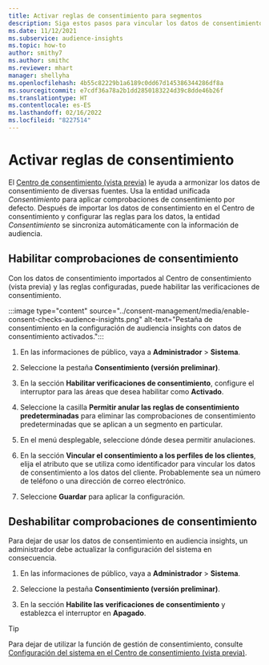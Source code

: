 ```yaml
---
title: Activar reglas de consentimiento para segmentos
description: Siga estos pasos para vincular los datos de consentimiento y activar las verificaciones de consentimiento en audiencia insights. Un administrador también puede deshabilitar las verificaciones de consentimiento.
ms.date: 11/12/2021
ms.subservice: audience-insights
ms.topic: how-to
author: smithy7
ms.author: smithc
ms.reviewer: mhart
manager: shellyha
ms.openlocfilehash: 4b55c82229b1a6189c0dd67d145386344286df8a
ms.sourcegitcommit: e7cdf36a78a2b1dd2850183224d39c8dde46b26f
ms.translationtype: HT
ms.contentlocale: es-ES
ms.lasthandoff: 02/16/2022
ms.locfileid: "8227514"
---
```

# <a name="activate-consent-rules"></a>Activar reglas de consentimiento

El [Centro de consentimiento (vista previa)](../consent-management/overview.md) le ayuda a armonizar los datos de consentimiento de diversas fuentes. Usa la entidad unificada *Consentimiento* para aplicar comprobaciones de consentimiento por defecto. Después de importar los datos de consentimiento en el Centro de consentimiento y configurar las reglas para los datos, la entidad *Consentimiento* se sincroniza automáticamente con la información de audiencia.

## <a name="enable-consent-checks"></a>Habilitar comprobaciones de consentimiento

Con los datos de consentimiento importados al Centro de consentimiento (vista previa) y las reglas configuradas, puede habilitar las verificaciones de consentimiento. 

:::image type="content" source="../consent-management/media/enable-consent-checks-audience-insights.png" alt-text="Pestaña de consentimiento en la configuración de audiencia insights con datos de consentimiento activados.":::

1. En las informaciones de público, vaya a **Administrador** > **Sistema**.

1. Seleccione la pestaña **Consentimiento (versión preliminar)**.

1. En la sección **Habilitar verificaciones de consentimiento**, configure el interruptor para las áreas que desea habilitar como **Activado**.

1. Seleccione la casilla **Permitir anular las reglas de consentimiento predeterminadas** para eliminar las comprobaciones de consentimiento predeterminadas que se aplican a un segmento en particular. 

1. En el menú desplegable, seleccione dónde desea permitir anulaciones.     

1. En la sección **Vincular el consentimiento a los perfiles de los clientes**, elija el atributo que se utiliza como identificador para vincular los datos de consentimiento a los datos del cliente. Probablemente sea un número de teléfono o una dirección de correo electrónico. 

1. Seleccione **Guardar** para aplicar la configuración.

## <a name="disable-consent-checks"></a>Deshabilitar comprobaciones de consentimiento

Para dejar de usar los datos de consentimiento en audiencia insights, un administrador debe actualizar la configuración del sistema en consecuencia.

1. En las informaciones de público, vaya a **Administrador** > **Sistema**.

1. Seleccione la pestaña **Consentimiento (versión preliminar)**.

1. En la sección **Habilite las verificaciones de consentimiento** y establezca el interruptor en **Apagado**.

> [!TIP]
> Para dejar de utilizar la función de gestión de consentimiento, consulte [Configuración del sistema en el Centro de consentimiento (vista previa)](../consent-management/system-settings.md).
